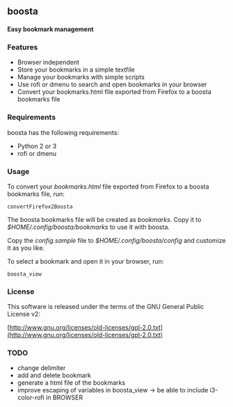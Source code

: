 ## boosta

#### Easy bookmark management

### Features

- Browser independent
- Store your bookmarks in a simple textfile
- Manage your bookmarks with simple scripts
- Use rofi or dmenu to search and open bookmarks in your browser
- Convert your bookmarks.html file exported from Firefox to a boosta bookmarks file

### Requirements

boosta has the following requirements:

- Python 2 or 3
- rofi or dmenu

### Usage

To convert your *bookmarks.html* file exported from Firefox to a boosta
bookmarks file, run:

    convertFirefox2Boosta

The boosta bookmarks file will be created as *bookmarks*. Copy it to *$HOME/.config/boosta/bookmarks* to use it with boosta.

Copy the *config.sample* file to *$HOME/.config/boosta/config* and customize it as you like.

To select a bookmark and open it in your browser, run:

    boosta_view

### License

This software is released under the terms of the
GNU General Public License v2:

[http://www.gnu.org/licenses/old-licenses/gpl-2.0.txt](http://www.gnu.org/licenses/old-licenses/gpl-2.0.txt)

### TODO
- change delimiter
- add and delete bookmark
- generate a html file of the bookmarks
- improve escaping of variables in boosta_view -> be able to include i3-color-rofi in BROWSER
